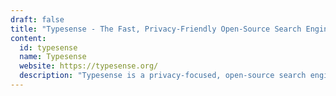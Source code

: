 ```yaml
---
draft: false
title: "Typesense - The Fast, Privacy-Friendly Open-Source Search Engine"
content:
  id: typesense
  name: Typesense
  website: https://typesense.org/
  description: "Typesense is a privacy-focused, open-source search engine that delivers fast, typo-tolerant search results with an intuitive developer experience. Build scalable, lightning-fast search solutions effortlessly."
---
```

